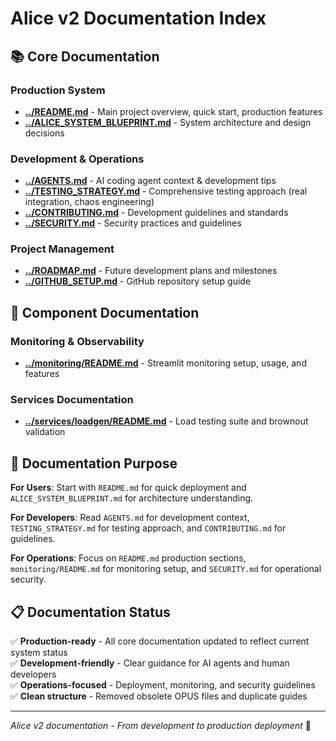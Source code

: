 # Alice v2 Documentation Index

## 📚 Core Documentation

### **Production System**
- **[../README.md](../README.md)** - Main project overview, quick start, production features
- **[../ALICE_SYSTEM_BLUEPRINT.md](../ALICE_SYSTEM_BLUEPRINT.md)** - System architecture and design decisions

### **Development & Operations**
- **[../AGENTS.md](../AGENTS.md)** - AI coding agent context & development tips
- **[../TESTING_STRATEGY.md](../TESTING_STRATEGY.md)** - Comprehensive testing approach (real integration, chaos engineering)
- **[../CONTRIBUTING.md](../CONTRIBUTING.md)** - Development guidelines and standards
- **[../SECURITY.md](../SECURITY.md)** - Security practices and guidelines

### **Project Management**
- **[../ROADMAP.md](../ROADMAP.md)** - Future development plans and milestones
- **[../GITHUB_SETUP.md](../GITHUB_SETUP.md)** - GitHub repository setup guide

## 🔧 Component Documentation

### **Monitoring & Observability**
- **[../monitoring/README.md](../monitoring/README.md)** - Streamlit monitoring setup, usage, and features

### **Services Documentation**
- **[../services/loadgen/README.md](../services/loadgen/README.md)** - Load testing suite and brownout validation

## 🎯 Documentation Purpose

**For Users**: Start with `README.md` for quick deployment and `ALICE_SYSTEM_BLUEPRINT.md` for architecture understanding.

**For Developers**: Read `AGENTS.md` for development context, `TESTING_STRATEGY.md` for testing approach, and `CONTRIBUTING.md` for guidelines.

**For Operations**: Focus on `README.md` production sections, `monitoring/README.md` for monitoring setup, and `SECURITY.md` for operational security.

## 📋 Documentation Status

✅ **Production-ready** - All core documentation updated to reflect current system status  
✅ **Development-friendly** - Clear guidance for AI agents and human developers  
✅ **Operations-focused** - Deployment, monitoring, and security guidelines  
✅ **Clean structure** - Removed obsolete OPUS files and duplicate guides  

---

*Alice v2 documentation - From development to production deployment* 🚀